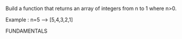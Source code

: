 Build a function that returns an array of integers from n to 1 where n>0.

Example : n=5 --> [5,4,3,2,1]

FUNDAMENTALS